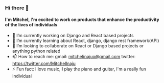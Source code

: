 ### Hi there 👋
#### I'm Mitchel, I'm excited to work on products that enhance the productivity of the lives of individuals
- 🔭 I’m currently working on Django and React based projects
- 🌱 I’m currently learning about React, django, django rest framework(API)
- 👯 I’m looking to collaborate on React or Django based projects or anything python related
- 📫 How to reach me: gmail: mitchelinajuo@gmail.com twitter: https://twitter.com/MitchelInaju
- ⚡ Fun fact: I love music, I play the piano and guitar, I'm a really fun individual
